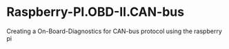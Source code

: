 # Raspberry-PI.OBD-II.CAN-bus
Creating a On-Board-Diagnostics for CAN-bus protocol using the raspberry pi
